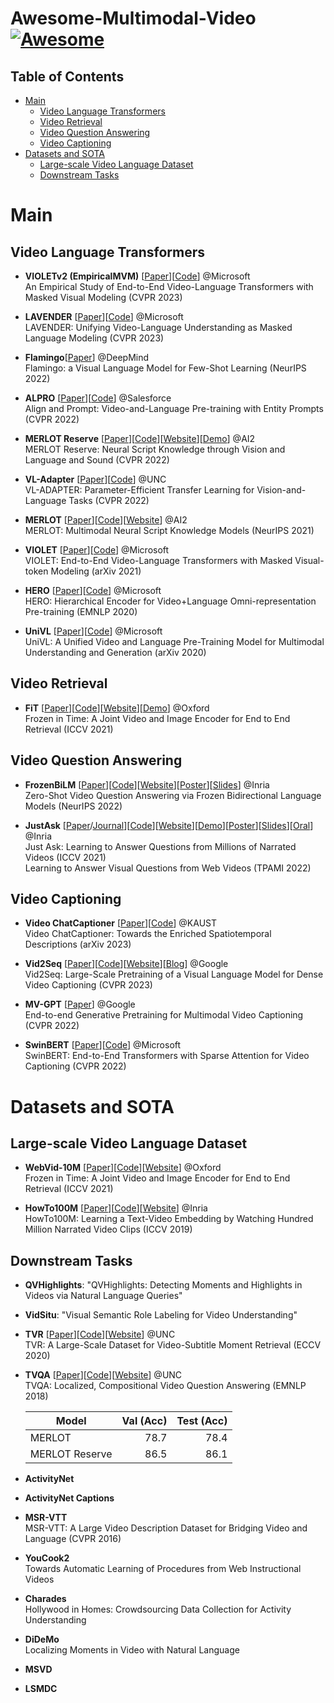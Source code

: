 # Awesome-Multimodal-Video [![Awesome](https://cdn.rawgit.com/sindresorhus/awesome/d7305f38d29fed78fa85652e3a63e154dd8e8829/media/badge.svg)](https://github.com/sindresorhus/awesome)

## Table of Contents

* [Main](#main)
  * [Video Language Transformers](#video-language-transformers)
  * [Video Retrieval](#video-retrieval)
  * [Video Question Answering](#video-question-answering)
  * [Video Captioning](#video-captioning)
* [Datasets and SOTA](#datasets-and-sota)
   * [Large-scale Video Language Dataset](#large-scale-video-language-dataset)
   * [Downstream Tasks](#downstream-tasks)

# Main

## Video Language Transformers

  * **VIOLETv2 (EmpiricalMVM)** [[Paper](https://arxiv.org/abs/2209.01540)][[Code](https://github.com/tsujuifu/pytorch_empirical-mvm)] @Microsoft
  <br/> An Empirical Study of End-to-End Video-Language Transformers with Masked Visual Modeling (CVPR 2023)
    

  * **LAVENDER** [[Paper](https://arxiv.org/abs/2206.07160)][[Code](https://github.com/microsoft/LAVENDER)] @Microsoft
    <br/> LAVENDER: Unifying Video-Language Understanding as Masked Language Modeling (CVPR 2023)

  * **Flamingo**[[Paper](https://arxiv.org/abs/2204.14198)] @DeepMind
    <br/> Flamingo: a Visual Language Model for Few-Shot Learning (NeurIPS 2022)

  * **ALPRO** [[Paper](https://arxiv.org/abs/2112.09583)][[Code](https://github.com/salesforce/ALPRO)] @Salesforce
    <br/> Align and Prompt: Video-and-Language Pre-training with Entity Prompts (CVPR 2022)

  * **MERLOT Reserve** [[Paper](http://arxiv.org/abs/2201.02639)][[Code](https://github.com/rowanz/merlot_reserve)][[Website](https://rowanzellers.com/merlotreserve/)][[Demo](https://merlot.apps.allenai.org/)] @AI2
    <br/> MERLOT Reserve: Neural Script Knowledge through Vision and Language and Sound (CVPR 2022)

  * **VL-Adapter** [[Paper](https://arxiv.org/abs/2112.06825)][[Code](https://github.com/ylsung/VL_adapter)] @UNC
    <br/> VL-ADAPTER: Parameter-Efficient Transfer Learning for Vision-and-Language Tasks (CVPR 2022)


  * **MERLOT** [[Paper](https://arxiv.org/abs/2106.02636)][[Code](https://github.com/rowanz/merlot)][[Website](https://rowanzellers.com/merlot/)] @AI2 
    <br/> MERLOT: Multimodal Neural Script Knowledge Models (NeurIPS 2021)

  * **VIOLET** [[Paper](https://arxiv.org/abs/2111.12681)][[Code](https://github.com/tsujuifu/pytorch_violet)] @Microsoft
    <br/> VIOLET: End-to-End Video-Language Transformers with Masked Visual-token Modeling (arXiv 2021)

  * **HERO** [[Paper](https://arxiv.org/abs/2005.00200)][[Code](https://github.com/linjieli222/HERO)] @Microsoft
    <br/> HERO: Hierarchical Encoder for Video+Language Omni-representation Pre-training (EMNLP 2020)

  * **UniVL** [[Paper](https://arxiv.org/abs/2002.06353)][[Code](https://github.com/microsoft/UniVL)] @Microsoft
    <br/> UniVL: A Unified Video and Language Pre-Training Model for Multimodal Understanding and Generation (arXiv 2020)


## Video Retrieval

  * **FiT** [[Paper](https://arxiv.org/abs/2104.00650)][[Code](https://github.com/m-bain/frozen-in-time)][[Website](https://www.robots.ox.ac.uk/~vgg/research/frozen-in-time)][[Demo](http://meru.robots.ox.ac.uk/frozen-in-time)] @Oxford
    <br/> Frozen in Time: ️A Joint Video and Image Encoder for End to End Retrieval (ICCV 2021)

## Video Question Answering

  * **FrozenBiLM** [[Paper](https://arxiv.org/abs/2206.08155)][[Code](https://github.com/antoyang/FrozenBiLM)][[Website](https://antoyang.github.io/frozenbilm.html)][[Poster](https://antoyang.github.io/slides/frozenbilm-neurips-poster.pdf)][[Slides](https://antoyang.github.io/slides/frozenbilm-neurips.pdf)] @Inria
    <br/> Zero-Shot Video Question Answering via Frozen Bidirectional Language Models (NeurIPS 2022)


  * **JustAsk** [[Paper](https://arxiv.org/abs/2012.00451)/[Journal](https://arxiv.org/abs/2205.05019v2)][[Code](https://github.com/antoyang/just-ask)][[Website](https://antoyang.github.io/just-ask.html)][[Demo](http://videoqa.paris.inria.fr/)][[Poster](https://antoyang.github.io/slides/just-ask-iccv-poster.pdf)][[Slides](https://antoyang.github.io/slides/just-ask-iccv.pdf)][[Oral](https://youtu.be/jzXdRT5W3C4?t=17280)] @Inria 
  <br/> Just Ask: Learning to Answer Questions from Millions of Narrated Videos (ICCV 2021)
  <br/> Learning to Answer Visual Questions from Web Videos (TPAMI 2022)
  

## Video Captioning

  * **Video ChatCaptioner** [[Paper](https://arxiv.org/abs/2304.04227)][[Code](https://github.com/Vision-CAIR/ChatCaptioner)] @KAUST
    <br/> Video ChatCaptioner: Towards the Enriched Spatiotemporal Descriptions (arXiv 2023)

  * **Vid2Seq** [[Paper](https://arxiv.org/abs/2302.14115)][[Code](https://github.com/google-research/scenic/tree/main/scenic/projects/vid2seq)][[Website](https://antoyang.github.io/vid2seq.html)][[Blog](https://ai.googleblog.com/2023/03/vid2seq-pretrained-visual-language.html)] @Google
    <br/> Vid2Seq: Large-Scale Pretraining of a Visual Language Model for Dense Video Captioning (CVPR 2023)

  * **MV-GPT** [[Paper](https://arxiv.org/abs/2201.08264)] @Google
    <br/> End-to-end Generative Pretraining for Multimodal Video Captioning (CVPR 2022)

  * **SwinBERT** [[Paper](https://arxiv.org/abs/2111.13196)][[Code](https://github.com/microsoft/SwinBERT)] @Microsoft
    <br/> SwinBERT: End-to-End Transformers with Sparse Attention for Video Captioning (CVPR 2022)

# Datasets and SOTA

## Large-scale Video Language Dataset

  * **WebVid-10M** [[Paper](https://arxiv.org/abs/2104.00650)][[Code](https://github.com/m-bain/webvid)][[Website](https://m-bain.github.io/webvid-dataset)] @Oxford
  <br/> Frozen in Time: A Joint Video and Image Encoder for End to End Retrieval (ICCV 2021)

  * **HowTo100M** [[Paper](https://arxiv.org/abs/1906.03327)][[Code](https://github.com/antoine77340/howto100m)][[Website](https://www.di.ens.fr/willow/research/howto100m)] @Inria
  <br/> HowTo100M: Learning a Text-Video Embedding by Watching Hundred Million Narrated Video Clips (ICCV 2019)

## Downstream Tasks

  * **QVHighlights**: "QVHighlights: Detecting Moments and Highlights in Videos via Natural Language Queries"

  * **VidSitu**: "Visual Semantic Role Labeling for Video Understanding"
  
  * **TVR** [[Paper](https://arxiv.org/abs/2001.09099)][[Code](https://github.com/jayleicn/TVRetrieval)][[Website](https://tvr.cs.unc.edu)] @UNC
  <br/> TVR: A Large-Scale Dataset for Video-Subtitle Moment Retrieval (ECCV 2020)

  * **TVQA** [[Paper](https://arxiv.org/abs/1809.01696)][[Code](https://github.com/jayleicn/TVQA)][[Website](http://tvqa.cs.unc.edu)] @UNC
  <br/> TVQA: Localized, Compositional Video Question Answering (EMNLP 2018)

    | Model                  | Val (Acc)     | Test (Acc)    |
    | ---------------------  | -------------:| -------------:|
    | MERLOT                 |          78.7 |          78.4 |
    | MERLOT Reserve         |          86.5 |          86.1 |

  * **ActivityNet**

  * **ActivityNet Captions**

  * **MSR-VTT**
  <br/> MSR-VTT: A Large Video Description Dataset for Bridging Video and Language (CVPR 2016)

  * **YouCook2**
  <br/> Towards Automatic Learning of Procedures from Web Instructional Videos

  * **Charades**
  <br/> Hollywood in Homes: Crowdsourcing Data Collection for Activity Understanding

  * **DiDeMo**
  <br/> Localizing Moments in Video with Natural Language


  * **MSVD**

  * **LSMDC**



<!--
  * **How2QA** [[Paper](https://arxiv.org/abs/2005.00200)][[Code](https://github.com/linjieli222/HERO)] @Microsoft
    <br/> HERO: Hierarchical Encoder for Video+Language Omni-representation Pre-training (EMNLP 2020)

  * **How2R** [[Paper](https://arxiv.org/abs/2005.00200)][[Code](https://github.com/linjieli222/HERO)] @Microsoft
    <br/> HERO: Hierarchical Encoder for Video+Language Omni-representation Pre-training (EMNLP 2020)

  * **TVC** [[Paper](https://arxiv.org/abs/2001.09099)][[Code](https://github.com/jayleicn/TVCaption)][[Website](https://tvr.cs.unc.edu/tvc.html)] @UNC
  <br/> TVR: A Large-Scale Dataset for Video-Subtitle Moment Retrieval (ECCV 2020)
-->


